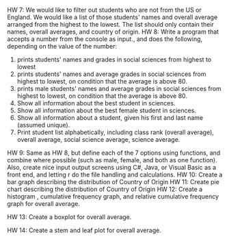 HW 7: We would like to filter out students who are not from the US or England. We would like a list of those students' names and overall average arranged from the highest to the lowest. The list should only contain their names, overall averages, and country of origin. 
HW 8: Write a program that accepts a number from the console  as input., and does the following, depending on the value of  the number:
1.	prints students' names and grades in social sciences from highest to lowest
2.	 prints students' names and average grades in social sciences from highest to lowest, on condition that the average is above 80.
3.	 prints male students' names and average grades in social sciences from highest to lowest, on condition that the average is above 80.
4.	Show all information about the best student in sciences.
5.	Show all information about the best female student in sciences.
6.	Show all information about a student, given his first and last name (assumed unique).
7.	Print student list alphabetically, including class rank (overall average), overall average, social science average, science average.


HW 9: Same as HW 8, but define each of the 7 options using functions, and combine where possible (such as male, female, and both as one function). Also, create nice input output screens using C#, Java, or Visual Basic as a front end, and letting r do the file handling and calculations. 
HW 10: Create a bar graph describing the distribution of Country of Origin
HW 11: Create pie chart describing the distribution of Country of Origin
HW 12: Create a histogram , cumulative frequency graph, and relative cumulative frequency graph for overall average. 

HW 13: Create a boxplot for overall average. 

HW 14: Create a stem and leaf plot for overall average. 
